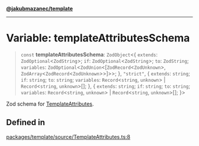 [**@jakubmazanec/template**](../README.md)

---

# Variable: templateAttributesSchema

> `const` **templateAttributesSchema**: `ZodObject`\<\{ `extends`: `ZodOptional`\<`ZodString`\>;
> `if`: `ZodOptional`\<`ZodString`\>; `to`: `ZodString`; `variables`:
> `ZodOptional`\<`ZodUnion`\<[`ZodRecord`\<`ZodUnknown`\>,
> `ZodArray`\<`ZodRecord`\<`ZodUnknown`\>\>]\>\>; \}, `"strict"`, \{ `extends`: `string`; `if`: `string`;
> `to`: `string`; `variables`: `Record`\<`string`, `unknown`\> \| `Record`\<`string`, `unknown`\>[];
> \}, \{ `extends`: `string`; `if`: `string`; `to`: `string`; `variables`: `Record`\<`string`, `unknown`\>
> \| `Record`\<`string`, `unknown`\>[]; \}\>

Zod schema for [TemplateAttributes](../type-aliases/TemplateAttributes.md).

## Defined in

[packages/template/source/TemplateAttributes.ts:8](https://github.com/jakubmazanec/tools/blob/3e339f67fc5b5cd011c28acb315570a2f29efedc/packages/template/source/TemplateAttributes.ts#L8)
